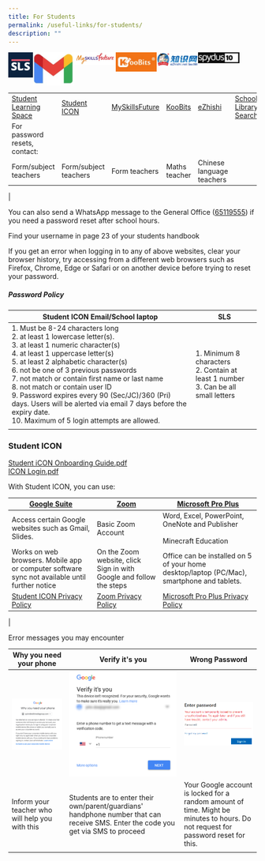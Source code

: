 ```yaml
---
title: For Students
permalink: /useful-links/for-students/
description: ""
---
```

<a href="https://vle.learning.moe.edu.sg/login">
<img style="width:10%" src="/images/SLS%20Icon.png" align=left></a>
<a href="https://workspace.google.com/dashboard">
<img style="width:16.6%" src="/images/Gmail.jpg" align=left></a>
<a href="https://www.myskillsfuture.gov.sg/content/student/en/primary.html">
<img style="width:16.6%" src="/images/Myskillsfuture.jpg" align=left></a>
<a href="https://member.koobits.com/">
<img style="width:16.6%" src="/images/Koobits.jpg" align=left></a>
<a href="https://www.ezhishi.net/Contents/">
<img style="width:16.6%" src="/images/Ezhishi.jpg" align=left></a>
<a href="https://schoolibrary.moe.edu.sg/cantonmentpri/cgi-bin/spydus.exe/MSGTRN/WPAC/HOME">
<img style="width:16.60%" src="/images/Spydus.jpg" align=left></a>



<br><br><br><br>
	
| |  |  |  |  |  |
|---|---|---|---|---|---|
|[Student Learning Space](https://vle.learning.moe.edu.sg/login)|[Student ICON](https://workspace.google.com/dashboard)|[MySkillsFuture](https://www.myskillsfuture.gov.sg/content/student/en/primary.html)|[KooBits](https://member.koobits.com/)|[eZhishi](https://www.ezhishi.net/Contents/)|[School Library Search](https://schoolibrary.moe.edu.sg/cantonmentpri/cgi-bin/spydus.exe/MSGTRN/WPAC/HOME)|
| For password resets, contact: |  |  |  |  |  |
| Form/subject teachers | Form/subject teachers | Form teachers | Maths teacher | Chinese language teachers |
|  
	

You can also send a WhatsApp message to the General Office ([65119555](http://wa.me/6565119555)) if you need a password reset after school hours. 

Find your username in page 23 of your students handbook

If you get an error when logging in to any of above websites, clear your browser history, try accessing from a different web browsers such as Firefox, Chrome, Edge or Safari or on another device before trying to reset your password.
  
##### Password Policy

| Student ICON Email/School laptop | SLS |
|---|---|
| 1. Must be 8-24 characters long<br>2. at least 1 lowercase letter(s). <br>3. at least 1 numeric character(s)<br>4. at least 1 uppercase letter(s)<br>5. at least 2 alphabetic character(s)<br>6. not be one of 3 previous passwords<br>7. not match or contain first name or last name<br>8. not match or contain user ID<br>9. Password expires every 90 (Sec/JC)/360 (Pri) days. Users will be alerted via email 7 days before the expiry date.<br>10. Maximum of 5 login attempts are allowed. | 1. Minimum 8 characters<br>2. Contain at least 1 number<br>3. Can be all small letters |
| | |

### Student ICON

[Student iCON Onboarding Guide.pdf](/files/Student%20iCON%20Onboarding%20Guide.pdf) <br>
[ICON Login.pdf](/files/ICON%20Login.pdf)
	
With Student ICON, you can use:

| [Google Suite](https://workspace.google.com/dashboard)| [Zoom](https://zoom.us/signin)| [Microsoft Pro Plus](https://www.office.com/)|
|---|---|---|
| Access certain Google websites such as Gmail, Slides.| Basic Zoom Account | Word, Excel, PowerPoint, OneNote and Publisher <br><br>Minecraft Education |
|Works on web browsers. Mobile app or computer software sync not available until further notice|On the Zoom website, click Sign in with Google and follow the steps| Office can be installed on 5 of your home desktop/laptop (PC/Mac), smartphone and tablets.|
| [Student ICON Privacy Policy](https://workspace.google.com/terms/education_terms_japan.html) | [Zoom Privacy Policy](https://zoom.us/docs/en-us/schools-privacy-statement.html) | [Microsoft Pro Plus Privacy Policy](https://portal.office.com/commerce/mosa.aspx) |
|

Error messages you may encounter

| Why you need your phone | Verify it's you | Wrong Password |
|---|---|---|
| ![](/images/Why%20you%20need%20your%20phone.png) | ![](/images/Verify%20its%20you.png) | ![](/images/Wrong%20Pasword.png) |
| Inform your teacher who will help you with this | Students are to enter their own/parent/guardians' handphone number that can receive SMS. Enter the code you get via SMS to proceed | Your Google account is locked for a random amount of time. Might be minutes to hours. Do not request for password reset for this. |
| | | |